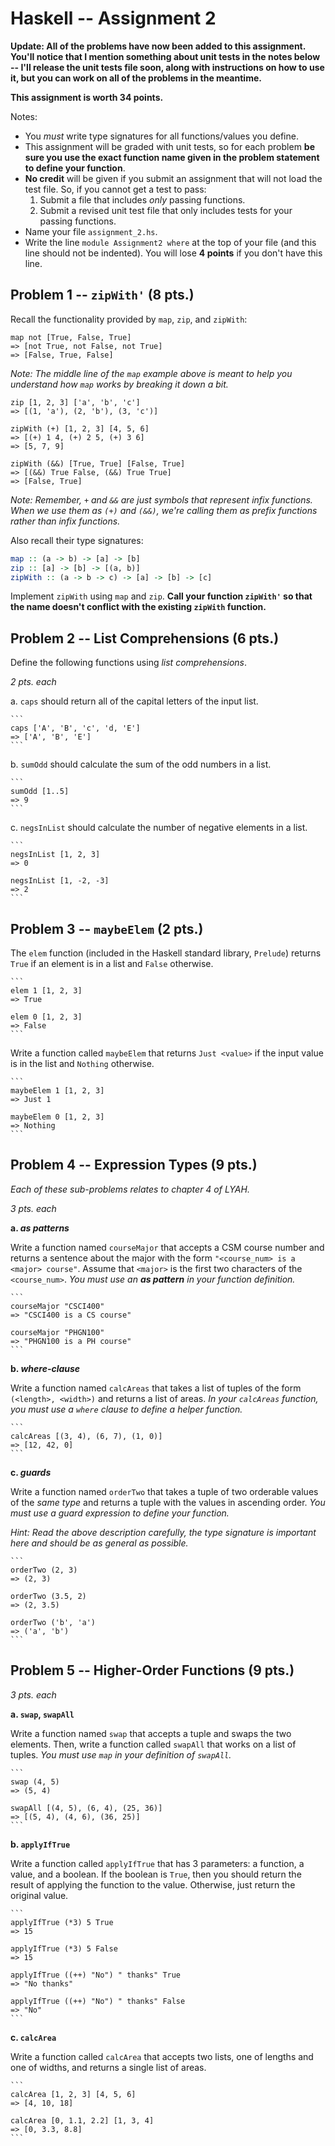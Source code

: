 Haskell -- Assignment 2
=======================

**Update: All of the problems have now been added to this assignment. You'll
notice that I mention something about unit tests in the notes below -- I'll
release the unit tests file soon, along with instructions on how to use it,
but you can work on all of the problems in the meantime.**

**This assignment is worth 34 points.**

Notes:

-   You *must* write type signatures for all functions/values you define.
-   This assignment will be graded with unit tests, so for each problem **be
    sure you use the exact function name given in the problem statement to
    define your function**.
-   **No credit** will be given if you submit an assignment that will not load
    the test file. So, if you cannot get a test to pass:
    1.  Submit a file that includes *only* passing functions.
    2.  Submit a revised unit test file that only includes tests for your
        passing functions.
-   Name your file `assignment_2.hs`.
-   Write the line `module Assignment2 where` at the top of your file (and
    this line should not be indented). You will lose **4 points** if you don't
    have this line.

Problem 1 -- `zipWith'` (8 pts.)
--------------------------------

Recall the functionality provided by `map`, `zip`, and `zipWith`:

```
map not [True, False, True]
=> [not True, not False, not True]
=> [False, True, False]
```

*Note: The middle line of the `map` example above is meant to help you
understand how `map` works by breaking it down a bit.*

```
zip [1, 2, 3] ['a', 'b', 'c']
=> [(1, 'a'), (2, 'b'), (3, 'c')]
```

```
zipWith (+) [1, 2, 3] [4, 5, 6]
=> [(+) 1 4, (+) 2 5, (+) 3 6]
=> [5, 7, 9]

zipWith (&&) [True, True] [False, True]
=> [(&&) True False, (&&) True True]
=> [False, True]
```

*Note: Remember, `+` and `&&` are just symbols that represent infix
functions. When we use them as `(+)` and `(&&)`, we're calling them as
prefix functions rather than infix functions.*

Also recall their type signatures:

```haskell
map :: (a -> b) -> [a] -> [b]
zip :: [a] -> [b] -> [(a, b)]
zipWith :: (a -> b -> c) -> [a] -> [b] -> [c]
```

Implement `zipWith` using `map` and `zip`. **Call your function `zipWith'` so
that the name doesn't conflict with the existing `zipWith` function.**

Problem 2 -- List Comprehensions (6 pts.)
-----------------------------------------

Define the following functions using *list comprehensions*.

*2 pts. each*

a.  `caps` should return all of the capital letters of the input list.

    ```
    caps ['A', 'B', 'c', 'd, 'E']
    => ['A', 'B', 'E']
    ```

b.  `sumOdd` should calculate the sum of the odd numbers in a list.

    ```
    sumOdd [1..5]
    => 9
    ```

c.  `negsInList` should calculate the number of negative elements in a list.

    ```
    negsInList [1, 2, 3]
    => 0

    negsInList [1, -2, -3]
    => 2
    ```

Problem 3 -- `maybeElem` (2 pts.)
---------------------------------

The `elem` function (included in the Haskell standard library, `Prelude`)
returns `True` if an element is in a list and `False` otherwise.

    ```
    elem 1 [1, 2, 3]
    => True

    elem 0 [1, 2, 3]
    => False
    ```

Write a function called `maybeElem` that returns `Just <value>` if the input
value is in the list and `Nothing` otherwise.

    ```
    maybeElem 1 [1, 2, 3]
    => Just 1

    maybeElem 0 [1, 2, 3]
    => Nothing
    ```

Problem 4 -- Expression Types (9 pts.)
--------------------------------------

*Each of these sub-problems relates to chapter 4 of LYAH.*

*3 pts. each*

**a. *as patterns***

Write a function named `courseMajor` that accepts a CSM course number and
returns a sentence about the major with the form
`"<course_num> is a <major> course"`. Assume that `<major>` is the first two
characters of the `<course_num>`. *You must use an **as pattern** in your
function definition.*

    ```
    courseMajor "CSCI400"
    => "CSCI400 is a CS course"

    courseMajor "PHGN100"
    => "PHGN100 is a PH course"
    ```

**b. *where-clause***

Write a function named `calcAreas` that takes a list of tuples of the form
`(<length>, <width>)` and returns a list of areas. *In your `calcAreas`
function, you must use a `where` clause to define a helper function.*

    ```
    calcAreas [(3, 4), (6, 7), (1, 0)]
    => [12, 42, 0]
    ```

**c. *guards***

Write a function named `orderTwo` that takes a tuple of two orderable values of
the *same type* and returns a tuple with the values in ascending order. *You
must use a guard expression to define your function.*

*Hint: Read the above description carefully, the type signature is important
here and should be as general as possible.*

    ```
    orderTwo (2, 3)
    => (2, 3)

    orderTwo (3.5, 2)
    => (2, 3.5)

    orderTwo ('b', 'a')
    => ('a', 'b')
    ```

Problem 5 -- Higher-Order Functions (9 pts.)
--------------------------------------------

*3 pts. each*

**a. `swap`, `swapAll`**

Write a function named `swap` that accepts a tuple and swaps the two elements.
Then, write a function called `swapAll` that works on a list of tuples. *You
must use `map` in your definition of `swapAll`.*

    ```
    swap (4, 5)
    => (5, 4)

    swapAll [(4, 5), (6, 4), (25, 36)]
    => [(5, 4), (4, 6), (36, 25)]
    ```

**b. `applyIfTrue`**

Write a function called `applyIfTrue` that has 3 parameters: a function, a
value, and a boolean. If the boolean is `True`, then you should return the
result of applying the function to the value. Otherwise, just return the
original value.

    ```
    applyIfTrue (*3) 5 True
    => 15

    applyIfTrue (*3) 5 False
    => 15

    applyIfTrue ((++) "No") " thanks" True
    => "No thanks"

    applyIfTrue ((++) "No") " thanks" False
    => "No"
    ```

**c. `calcArea`**

Write a function called `calcArea` that accepts two lists, one of lengths and
one of widths, and returns a single list of areas.

    ```
    calcArea [1, 2, 3] [4, 5, 6]
    => [4, 10, 18]

    calcArea [0, 1.1, 2.2] [1, 3, 4]
    => [0, 3.3, 8.8]
    ```
